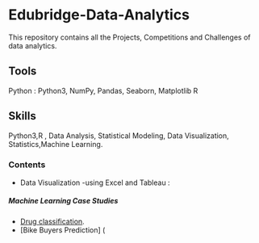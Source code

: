 # Edubridge-Data-Analytics
This repository contains all the Projects, Competitions and Challenges of data analytics.
## Tools
Python : Python3, NumPy, Pandas, Seaborn, Matplotlib
R
## Skills
Python3,R , Data Analysis, Statistical Modeling, Data Visualization, Statistics,Machine Learning.

### Contents 
* Data Visualization -using Excel and Tableau :




##### Machine Learning Case Studies
- [Drug classification](https://github.com/AishaShamon/Edubridge-Data-Analytics/tree/main/Projects/Drug%20Classification-ML).
- [Bike Buyers Prediction] (







